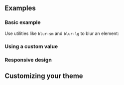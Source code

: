 <ApiTable
  rows=
/>

## Examples

### Basic example

Use utilities like `blur-sm` and `blur-lg` to blur an element:

### Using a custom value

### Responsive design

## Customizing your theme
